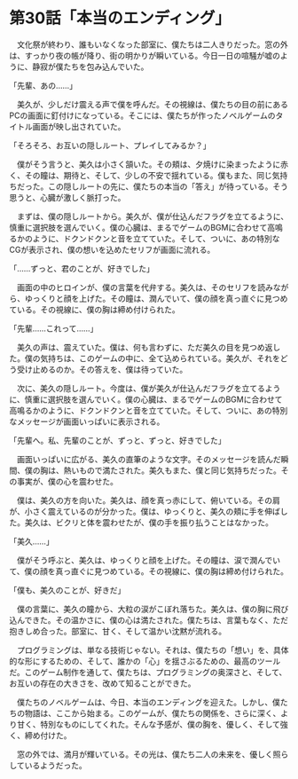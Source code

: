 # 第30話「本当のエンディング」

　文化祭が終わり、誰もいなくなった部室に、僕たちは二人きりだった。窓の外は、すっかり夜の帳が降り、街の明かりが瞬いている。今日一日の喧騒が嘘のように、静寂が僕たちを包み込んでいた。

「先輩、あの……」

　美久が、少しだけ震える声で僕を呼んだ。その視線は、僕たちの目の前にあるPCの画面に釘付けになっている。そこには、僕たちが作ったノベルゲームのタイトル画面が映し出されていた。

「そろそろ、お互いの隠しルート、プレイしてみるか？」

　僕がそう言うと、美久は小さく頷いた。その頬は、夕焼けに染まったように赤く、その瞳は、期待と、そして、少しの不安で揺れている。僕もまた、同じ気持ちだった。この隠しルートの先に、僕たちの本当の「答え」が待っている。そう思うと、心臓が激しく脈打った。

　まずは、僕の隠しルートから。美久が、僕が仕込んだフラグを立てるように、慎重に選択肢を選んでいく。僕の心臓は、まるでゲームのBGMに合わせて高鳴るかのように、ドクンドクンと音を立てていた。そして、ついに、あの特別なCGが表示され、僕の想いを込めたセリフが画面に流れる。

「……ずっと、君のことが、好きでした」

　画面の中のヒロインが、僕の言葉を代弁する。美久は、そのセリフを読みながら、ゆっくりと顔を上げた。その瞳は、潤んでいて、僕の顔を真っ直ぐに見つめている。その視線に、僕の胸は締め付けられた。

「先輩……これって……」

　美久の声は、震えていた。僕は、何も言わずに、ただ美久の目を見つめ返した。僕の気持ちは、このゲームの中に、全て込められている。美久が、それをどう受け止めるのか。その答えを、僕は待っていた。

　次に、美久の隠しルート。今度は、僕が美久が仕込んだフラグを立てるように、慎重に選択肢を選んでいく。僕の心臓は、まるでゲームのBGMに合わせて高鳴るかのように、ドクンドクンと音を立てていた。そして、ついに、あの特別なメッセージが画面いっぱいに表示される。

「先輩へ。私、先輩のことが、ずっと、ずっと、好きでした」

　画面いっぱいに広がる、美久の直筆のような文字。そのメッセージを読んだ瞬間、僕の胸は、熱いもので満たされた。美久もまた、僕と同じ気持ちだった。その事実が、僕の心を震わせた。

　僕は、美久の方を向いた。美久は、顔を真っ赤にして、俯いている。その肩が、小さく震えているのが分かった。僕は、ゆっくりと、美久の頬に手を伸ばした。美久は、ビクリと体を震わせたが、僕の手を振り払うことはなかった。

「美久……」

　僕がそう呼ぶと、美久は、ゆっくりと顔を上げた。その瞳は、涙で潤んでいて、僕の顔を真っ直ぐに見つめている。その視線に、僕の胸は締め付けられた。

「僕も、美久のことが、好きだ」

　僕の言葉に、美久の瞳から、大粒の涙がこぼれ落ちた。美久は、僕の胸に飛び込んできた。その温かさに、僕の心は満たされた。僕たちは、言葉もなく、ただ抱きしめ合った。部室に、甘く、そして温かい沈黙が流れる。

　プログラミングは、単なる技術じゃない。それは、僕たちの「想い」を、具体的な形にするための、そして、誰かの「心」を揺さぶるための、最高のツールだ。このゲーム制作を通して、僕たちは、プログラミングの奥深さと、そして、お互いの存在の大きさを、改めて知ることができた。

　僕たちのノベルゲームは、今日、本当のエンディングを迎えた。しかし、僕たちの物語は、ここから始まる。このゲームが、僕たちの関係を、さらに深く、より甘く、特別なものにしてくれた。そんな予感が、僕の胸を、優しく、そして強く、締め付けた。

　窓の外では、満月が輝いている。その光は、僕たち二人の未来を、優しく照らしているようだった。
